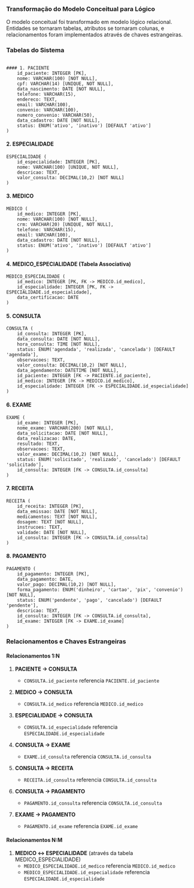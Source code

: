 ### Transformação do Modelo Conceitual para Lógico

O modelo conceitual foi transformado em modelo lógico relacional. Entidades se tornaram tabelas, atributos se tornaram colunas, e relacionamentos foram implementados através de chaves estrangeiras.

### Tabelas do Sistema
```

#### 1. PACIENTE
    id_paciente: INTEGER [PK],
    nome: VARCHAR(100) [NOT NULL],
    cpf: VARCHAR(14) [UNIQUE, NOT NULL],
    data_nascimento: DATE [NOT NULL],
    telefone: VARCHAR(15),
    endereco: TEXT,
    email: VARCHAR(100),
    convenio: VARCHAR(100),
    numero_convenio: VARCHAR(50),
    data_cadastro: DATE [NOT NULL],
    status: ENUM('ativo', 'inativo') [DEFAULT 'ativo']
)
```

#### 2. ESPECIALIDADE
```
ESPECIALIDADE (
    id_especialidade: INTEGER [PK],
    nome: VARCHAR(100) [UNIQUE, NOT NULL],
    descricao: TEXT,
    valor_consulta: DECIMAL(10,2) [NOT NULL]
)
```

#### 3. MEDICO
```
MEDICO (
    id_medico: INTEGER [PK],
    nome: VARCHAR(100) [NOT NULL],
    crm: VARCHAR(20) [UNIQUE, NOT NULL],
    telefone: VARCHAR(15),
    email: VARCHAR(100),
    data_cadastro: DATE [NOT NULL],
    status: ENUM('ativo', 'inativo') [DEFAULT 'ativo']
)
```

#### 4. MEDICO_ESPECIALIDADE (Tabela Associativa)
```
MEDICO_ESPECIALIDADE (
    id_medico: INTEGER [PK, FK -> MEDICO.id_medico],
    id_especialidade: INTEGER [PK, FK -> ESPECIALIDADE.id_especialidade],
    data_certificacao: DATE
)
```

#### 5. CONSULTA
```
CONSULTA (
    id_consulta: INTEGER [PK],
    data_consulta: DATE [NOT NULL],
    hora_consulta: TIME [NOT NULL],
    status: ENUM('agendada', 'realizada', 'cancelada') [DEFAULT 'agendada'],
    observacoes: TEXT,
    valor_consulta: DECIMAL(10,2) [NOT NULL],
    data_agendamento: DATETIME [NOT NULL],
    id_paciente: INTEGER [FK -> PACIENTE.id_paciente],
    id_medico: INTEGER [FK -> MEDICO.id_medico],
    id_especialidade: INTEGER [FK -> ESPECIALIDADE.id_especialidade]
)
```

#### 6. EXAME
```
EXAME (
    id_exame: INTEGER [PK],
    nome_exame: VARCHAR(200) [NOT NULL],
    data_solicitacao: DATE [NOT NULL],
    data_realizacao: DATE,
    resultado: TEXT,
    observacoes: TEXT,
    valor_exame: DECIMAL(10,2) [NOT NULL],
    status: ENUM('solicitado', 'realizado', 'cancelado') [DEFAULT 'solicitado'],
    id_consulta: INTEGER [FK -> CONSULTA.id_consulta]
)
```

#### 7. RECEITA
```
RECEITA (
    id_receita: INTEGER [PK],
    data_emissao: DATE [NOT NULL],
    medicamentos: TEXT [NOT NULL],
    dosagem: TEXT [NOT NULL],
    instrucoes: TEXT,
    validade: DATE [NOT NULL],
    id_consulta: INTEGER [FK -> CONSULTA.id_consulta]
)
```

#### 8. PAGAMENTO
```
PAGAMENTO (
    id_pagamento: INTEGER [PK],
    data_pagamento: DATE,
    valor_pago: DECIMAL(10,2) [NOT NULL],
    forma_pagamento: ENUM('dinheiro', 'cartao', 'pix', 'convenio') [NOT NULL],
    status: ENUM('pendente', 'pago', 'cancelado') [DEFAULT 'pendente'],
    descricao: TEXT,
    id_consulta: INTEGER [FK -> CONSULTA.id_consulta],
    id_exame: INTEGER [FK -> EXAME.id_exame]
)
```

### Relacionamentos e Chaves Estrangeiras

#### Relacionamentos 1:N
1. **PACIENTE → CONSULTA**
   - `CONSULTA.id_paciente` referencia `PACIENTE.id_paciente`

2. **MEDICO → CONSULTA**
   - `CONSULTA.id_medico` referencia `MEDICO.id_medico`

3. **ESPECIALIDADE → CONSULTA**
   - `CONSULTA.id_especialidade` referencia `ESPECIALIDADE.id_especialidade`

4. **CONSULTA → EXAME**
   - `EXAME.id_consulta` referencia `CONSULTA.id_consulta`

5. **CONSULTA → RECEITA**
   - `RECEITA.id_consulta` referencia `CONSULTA.id_consulta`

6. **CONSULTA → PAGAMENTO**
   - `PAGAMENTO.id_consulta` referencia `CONSULTA.id_consulta`

7. **EXAME → PAGAMENTO**
   - `PAGAMENTO.id_exame` referencia `EXAME.id_exame`

#### Relacionamentos N:M
1. **MEDICO ↔ ESPECIALIDADE** (através da tabela MEDICO_ESPECIALIDADE)
   - `MEDICO_ESPECIALIDADE.id_medico` referencia `MEDICO.id_medico`
   - `MEDICO_ESPECIALIDADE.id_especialidade` referencia `ESPECIALIDADE.id_especialidade`

